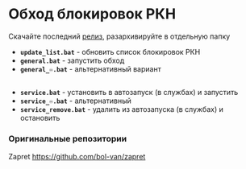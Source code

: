 # Обход блокировок РКН
Скачайте последний [релиз](https://github.com/elifian/zapret-bypass/releases), разархивируйте в отдельную папку
- **`update_list.bat`** - обновить список блокировок РКН
- **`general.bat`** - запустить обход
- **`general_♾️.bat`** - альтернативный вариант
##
- **`service.bat`** - установить в автозапуск (в службах) и запустить
- **`service_♾️.bat`** - альтернативный
- **`service_remove.bat`** - удалить из автозапуска (в службах) и остановить
### Оригинальные репозитории
Zapret https://github.com/bol-van/zapret  